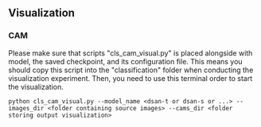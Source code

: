 ## Visualization
### CAM
Please make sure that scripts "cls_cam_visual.py" is placed alongside with model, the saved checkpoint, and its configuration file. This means you should copy this script into the "classification" folder when conducting the visualization experiment. Then, you need to use this terminal order to start the visualization.
```
python cls_cam_visual.py --model_name <dsan-t or dsan-s or ...> --images_dir <folder containing source images> --cams_dir <folder storing output visualization>
```

### 
